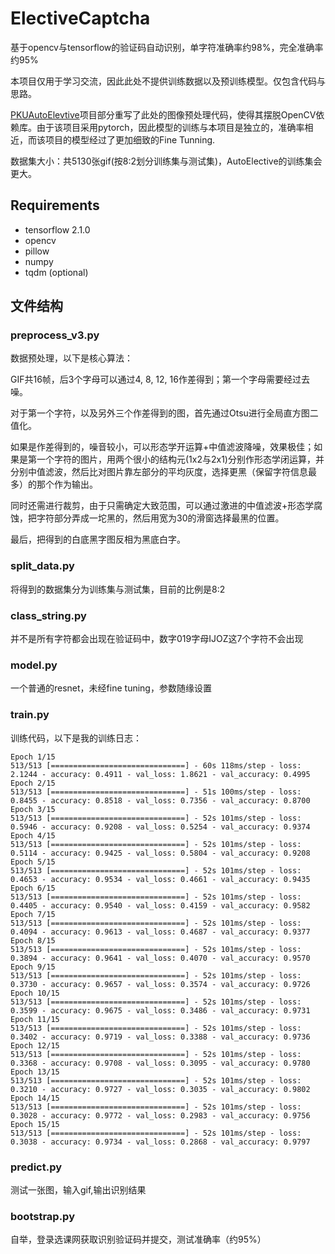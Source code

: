 # ElectiveCaptcha

基于opencv与tensorflow的验证码自动识别，单字符准确率约98%，完全准确率约95%

本项目仅用于学习交流，因此此处不提供训练数据以及预训练模型。仅包含代码与思路。

[PKUAutoElevtive](https://github.com/zhongxinghong/PKUAutoElective)项目部分重写了此处的图像预处理代码，使得其摆脱OpenCV依赖库。由于该项目采用pytorch，因此模型的训练与本项目是独立的，准确率相近，而该项目的模型经过了更加细致的Fine Tunning.

数据集大小：共5130张gif(按8:2划分训练集与测试集)，AutoElective的训练集会更大。

## Requirements

* tensorflow 2.1.0
* opencv
* pillow
* numpy
* tqdm (optional)

## 文件结构
### preprocess_v3.py

数据预处理，以下是核心算法：

GIF共16帧，后3个字母可以通过4, 8, 12, 16作差得到；第一个字母需要经过去噪。

对于第一个字符，以及另外三个作差得到的图，首先通过Otsu进行全局直方图二值化。

如果是作差得到的，噪音较小，可以形态学开运算+中值滤波降噪，效果极佳；如果是第一个字符的图片，用两个很小的结构元(1x2与2x1)分别作形态学闭运算，并分别中值滤波，然后比对图片靠左部分的平均灰度，选择更黑（保留字符信息最多）的那个作为输出。

同时还需进行裁剪，由于只需确定大致范围，可以通过激进的中值滤波+形态学腐蚀，把字符部分弄成一坨黑的，然后用宽为30的滑窗选择最黑的位置。

最后，把得到的白底黑字图反相为黑底白字。

### split_data.py
将得到的数据集分为训练集与测试集，目前的比例是8:2

### class_string.py
并不是所有字符都会出现在验证码中，数字019字母IJOZ这7个字符不会出现

### model.py
一个普通的resnet，未经fine tuning，参数随缘设置

### train.py
训练代码，以下是我的训练日志：

```
Epoch 1/15
513/513 [==============================] - 60s 118ms/step - loss: 2.1244 - accuracy: 0.4911 - val_loss: 1.8621 - val_accuracy: 0.4995
Epoch 2/15
513/513 [==============================] - 51s 100ms/step - loss: 0.8455 - accuracy: 0.8518 - val_loss: 0.7356 - val_accuracy: 0.8700
Epoch 3/15
513/513 [==============================] - 52s 101ms/step - loss: 0.5946 - accuracy: 0.9208 - val_loss: 0.5254 - val_accuracy: 0.9374
Epoch 4/15
513/513 [==============================] - 52s 101ms/step - loss: 0.5114 - accuracy: 0.9425 - val_loss: 0.5804 - val_accuracy: 0.9208
Epoch 5/15
513/513 [==============================] - 52s 101ms/step - loss: 0.4653 - accuracy: 0.9534 - val_loss: 0.4661 - val_accuracy: 0.9435
Epoch 6/15
513/513 [==============================] - 52s 101ms/step - loss: 0.4405 - accuracy: 0.9540 - val_loss: 0.4159 - val_accuracy: 0.9582
Epoch 7/15
513/513 [==============================] - 52s 101ms/step - loss: 0.4094 - accuracy: 0.9613 - val_loss: 0.4687 - val_accuracy: 0.9377
Epoch 8/15
513/513 [==============================] - 52s 101ms/step - loss: 0.3894 - accuracy: 0.9641 - val_loss: 0.4070 - val_accuracy: 0.9570
Epoch 9/15
513/513 [==============================] - 52s 101ms/step - loss: 0.3730 - accuracy: 0.9657 - val_loss: 0.3574 - val_accuracy: 0.9726
Epoch 10/15
513/513 [==============================] - 52s 101ms/step - loss: 0.3599 - accuracy: 0.9675 - val_loss: 0.3486 - val_accuracy: 0.9731
Epoch 11/15
513/513 [==============================] - 52s 101ms/step - loss: 0.3402 - accuracy: 0.9719 - val_loss: 0.3388 - val_accuracy: 0.9736
Epoch 12/15
513/513 [==============================] - 52s 101ms/step - loss: 0.3368 - accuracy: 0.9708 - val_loss: 0.3095 - val_accuracy: 0.9780
Epoch 13/15
513/513 [==============================] - 52s 101ms/step - loss: 0.3210 - accuracy: 0.9727 - val_loss: 0.3035 - val_accuracy: 0.9802
Epoch 14/15
513/513 [==============================] - 52s 101ms/step - loss: 0.3028 - accuracy: 0.9772 - val_loss: 0.2983 - val_accuracy: 0.9756
Epoch 15/15
513/513 [==============================] - 52s 101ms/step - loss: 0.3038 - accuracy: 0.9734 - val_loss: 0.2868 - val_accuracy: 0.9797
```

### predict.py
测试一张图，输入gif,输出识别结果

### bootstrap.py
自举，登录选课网获取识别验证码并提交，测试准确率（约95%）